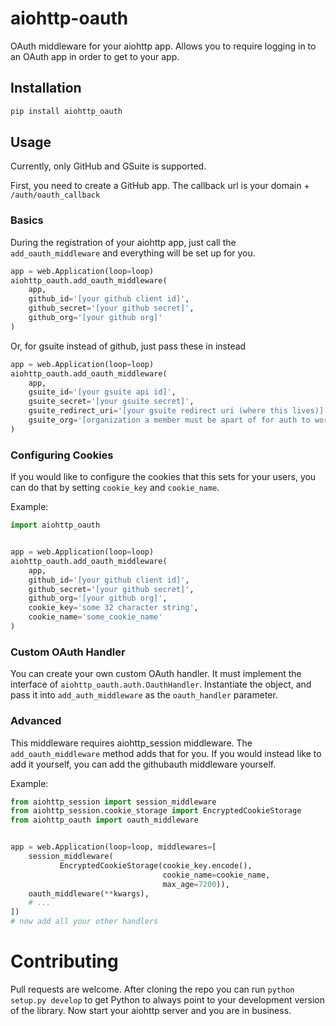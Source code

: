 # aiohttp-oauth

OAuth middleware for your aiohttp app. Allows you to require logging in to
an OAuth app in order to get to your app.


## Installation

```bash
pip install aiohttp_oauth
```

## Usage

Currently, only GitHub and GSuite is supported.

First, you need to create a GitHub app. The callback url is
your domain + `/auth/oauth_callback`


### Basics
During the registration of your aiohttp app, just call the 
`add_oauth_middleware` and everything will be set up for you.
```python
app = web.Application(loop=loop)
aiohttp_oauth.add_oauth_middleware(
    app,
    github_id='[your github client id]',
    github_secret='[your github secret]',
    github_org='[your github org]'
)
```    

Or, for gsuite instead of github, just pass these in instead

```python
app = web.Application(loop=loop)
aiohttp_oauth.add_oauth_middleware(
    app,
    gsuite_id='[your gsuite api id]',
    gsuite_secret='[your gsuite secret]',
    gsuite_redirect_uri='[your gsuite redirect uri (where this lives)]'
    gsuite_org='[organization a member must be apart of for auth to work]'
)
```    

### Configuring Cookies

If you would like to configure the cookies that this sets for your users,
you can do that by setting `cookie_key` and `cookie_name`.

Example:
```python
import aiohttp_oauth


app = web.Application(loop=loop)
aiohttp_oauth.add_oauth_middleware(
    app,
    github_id='[your github client id]',
    github_secret='[your github secret]',
    github_org='[your github org]',
    cookie_key='some 32 character string',
    cookie_name='some_cookie_name'
)
```


### Custom OAuth Handler
You can create your own custom OAuth handler. It must implement the interface
of `aiohttp_oauth.auth.OauthHandler`.
Instantiate the object, and pass it into `add_auth_middleware` as the `oauth_handler`
parameter.

### Advanced

This middleware requires aiohttp_session middleware. 
The `add_oauth_middleware` method adds that for you. If you would instead
like to add it yourself, you can add the githubauth middleware yourself.

Example:
```python
from aiohttp_session import session_middleware
from aiohttp_session.cookie_storage import EncryptedCookieStorage
from aiohttp_oauth import oauth_middleware


app = web.Application(loop=loop, middlewares=[
    session_middleware(
           EncryptedCookieStorage(cookie_key.encode(),
                                  cookie_name=cookie_name,
                                  max_age=7200)),
    oauth_middleware(**kwargs),
    # ... 
])
# now add all your other handlers

```

# Contributing

Pull requests are welcome.
After cloning the repo you can run `python setup.py develop` to get
Python to always point to your development version of the library.
Now start your aiohttp server and you are in business.
